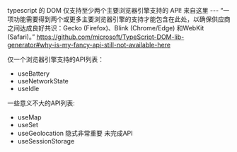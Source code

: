 typescript 的 DOM 仅支持至少两个主要浏览器引擎支持的 API!
来自这里 --- “一项功能需要得到两个或更多主要浏览器引擎的支持才能包含在此处，以确保供应商之间达成良好共识：Gecko (Firefox)、Blink (Chrome/Edge) 和WebKit (Safari)。”
https://github.com/microsoft/TypeScript-DOM-lib-generator#why-is-my-fancy-api-still-not-available-here

仅一个浏览器引擎支持的API列表：
- useBattery
- useNetworkState
- useIdle

一些意义不大的API列表:
- useMap
- useSet
- useGeolocation 隐式非常重要
未完成API
- useSessionStorage
